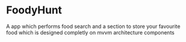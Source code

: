 # FoodyHunt
A app which performs food search and a section to store your favourite food which is designed completly on mvvm architecture components
